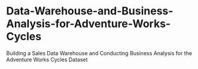 # Data-Warehouse-and-Business-Analysis-for-Adventure-Works-Cycles
Building a Sales Data Warehouse and Conducting Business Analysis for the Adventure Works Cycles Dataset

